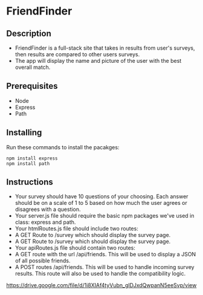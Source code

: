 # FriendFinder

## Description 
- FriendFinder is a full-stack site that takes in results from user's surveys, then results are compared to other users surveys.
- The app will display the name and picture of the user with the best overall match.

## Prerequisites
- Node
- Express 
- Path 

## Installing 

Run these commands to install the pacakges:
```
npm install express
npm install path
```

## Instructions
- Your survey should have 10 questions of your choosing. Each answer should be on a scale of 1 to 5 based on how much the user agrees or disagrees with a question.
- Your server.js file should require the basic npm packages we've used in class: express and path.
- Your htmlRoutes.js file should include two routes:
- A GET Route to /survey which should display the survey page.
- A GET Route to /survey which should display the survey page.
- Your apiRoutes.js file should contain two routes:
- A GET route with the url /api/friends. This will be used to display a JSON of all possible friends.
- A POST routes /api/friends. This will be used to handle incoming survey results. This route will also be used to handle the compatibility logic.

https://drive.google.com/file/d/1i8XIAf4tyVubn_glDJxdQwpanN5eeSvp/view